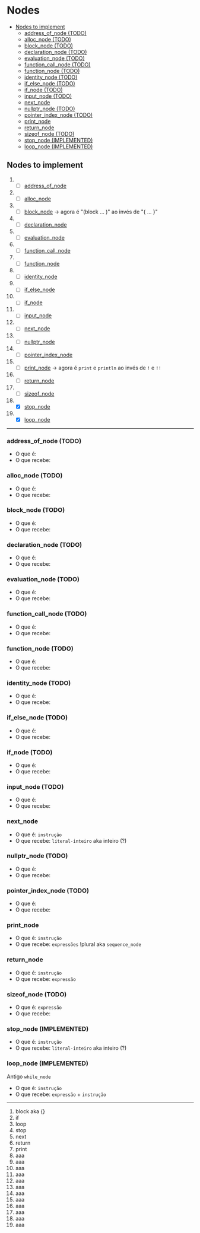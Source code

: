 # Nodes <!-- omit in toc -->
- [Nodes to implement](#nodes-to-implement)
  - [address\_of\_node (TODO)](#address_of_node-todo)
  - [alloc\_node (TODO)](#alloc_node-todo)
  - [block\_node (TODO)](#block_node-todo)
  - [declaration\_node (TODO)](#declaration_node-todo)
  - [evaluation\_node (TODO)](#evaluation_node-todo)
  - [function\_call\_node (TODO)](#function_call_node-todo)
  - [function\_node (TODO)](#function_node-todo)
  - [identity\_node (TODO)](#identity_node-todo)
  - [if\_else\_node (TODO)](#if_else_node-todo)
  - [if\_node (TODO)](#if_node-todo)
  - [input\_node (TODO)](#input_node-todo)
  - [next\_node](#next_node)
  - [nullptr\_node (TODO)](#nullptr_node-todo)
  - [pointer\_index\_node (TODO)](#pointer_index_node-todo)
  - [print\_node](#print_node)
  - [return\_node](#return_node)
  - [sizeof\_node (TODO)](#sizeof_node-todo)
  - [stop\_node (IMPLEMENTED)](#stop_node-implemented)
  - [loop\_node (IMPLEMENTED)](#loop_node-implemented)

## Nodes to implement

1. - [ ] [address_of_node](#address_of_node-todo)
2. - [ ] [alloc_node](#alloc_node-todo)
3. - [ ] [block_node](#block_node-todo) -> agora é "(block ... )" ao invés de "{ ... }"
4. - [ ] [declaration_node](#declaration_node-todo)
5. - [ ] [evaluation_node](#evaluation_node-todo)
6. - [ ] [function_call_node](#function_call_node-todo)
7. - [ ] [function_node](#function_node-todo)
8. - [ ] [identity_node](#identity_node-todo)
9. - [ ] [if_else_node](#if_else_node-todo)
10. - [ ] [if_node](#if_node-todo)
11. - [ ] [input_node](#input_node-todo)
12. - [ ] [next_node](#next_node)
13. - [ ] [nullptr_node](#nullptr_node-todo)
14. - [ ] [pointer_index_node](#pointer_index_node-todo)
15. - [ ] [print_node](#print_node) -> agora é `print` e `println` ao invés de `!` e `!!`
16. - [ ] [return_node](#return_node)
17. - [ ] [sizeof_node](#sizeof_node-todo)
18. - [X] [stop_node](#stop_node)
19. - [X] [loop_node](#loop_node-implemented)

---

### address_of_node (TODO)

- O que é: 
- O que recebe: 


### alloc_node (TODO)

- O que é: 
- O que recebe: 


### block_node (TODO)

- O que é: 
- O que recebe: 


### declaration_node (TODO)

- O que é: 
- O que recebe: 


### evaluation_node (TODO)

- O que é: 
- O que recebe: 


### function_call_node (TODO)

- O que é: 
- O que recebe: 


### function_node (TODO)

- O que é: 
- O que recebe: 


### identity_node (TODO)

- O que é: 
- O que recebe: 


### if_else_node (TODO)

- O que é: 
- O que recebe: 


### if_node (TODO)

- O que é: 
- O que recebe: 


### input_node (TODO)

- O que é: 
- O que recebe: 


### next_node

- O que é: `instrução`
- O que recebe: `literal-inteiro` aka inteiro (?)


### nullptr_node (TODO)

- O que é: 
- O que recebe: 


### pointer_index_node (TODO)

- O que é: 
- O que recebe: 


### print_node

- O que é: `instrução`
- O que recebe: `expressões` !plural aka `sequence_node`


### return_node

- O que é: `instrução`
- O que recebe: `expressão`


### sizeof_node (TODO)

- O que é: `expressão`
- O que recebe: 


### stop_node (IMPLEMENTED)

- O que é: `instrução`
- O que recebe: `literal-inteiro` aka inteiro (?)

### loop_node (IMPLEMENTED)

Antigo `while_node`

- O que é: `instrução`
- O que recebe: `expressão` + `instrução`

---

1.  block aka {}
2.  if
3.  loop
4.  stop
5.  next
6.  return
7.  print
8.  aaa
9.  aaa
10. aaa
11. aaa
12. aaa
13. aaa
14. aaa
15. aaa
16. aaa
17. aaa
18. aaa
19. aaa
